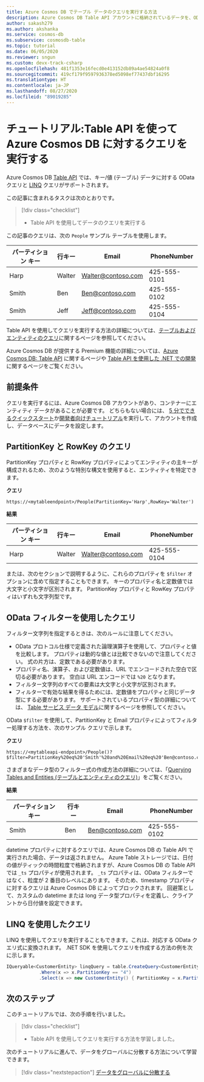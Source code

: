 ```yaml
---
title: Azure Cosmos DB でテーブル データのクエリを実行する方法
description: Azure Cosmos DB Table API アカウントに格納されているデータを、OData フィルターと LINQ クエリを使用して照会する方法について説明します。
author: sakash279
ms.author: akshanka
ms.service: cosmos-db
ms.subservice: cosmosdb-table
ms.topic: tutorial
ms.date: 06/05/2020
ms.reviewer: sngun
ms.custom: devx-track-csharp
ms.openlocfilehash: 481f1353e16fecd0e413152db89a4ae54824a0f8
ms.sourcegitcommit: 419cf179f9597936378ed5098ef77437dbf16295
ms.translationtype: HT
ms.contentlocale: ja-JP
ms.lasthandoff: 08/27/2020
ms.locfileid: "89019285"
---
```

# <a name="tutorial-query-azure-cosmos-db-by-using-the-table-api"></a>チュートリアル:Table API を使って Azure Cosmos DB に対するクエリを実行する

Azure Cosmos DB [Table API](table-introduction.md) では、キー/値 (テーブル) データに対する OData クエリと [LINQ](/rest/api/storageservices/fileservices/writing-linq-queries-against-the-table-service) クエリがサポートされます。  

この記事に含まれるタスクは次のとおりです。

> [!div class="checklist"]
> * Table API を使用してデータのクエリを実行する

この記事のクエリは、次の `People` サンプル テーブルを使用します。

| パーティション キー | 行キー | Email | PhoneNumber |
| --- | --- | --- | --- |
| Harp | Walter | Walter@contoso.com| 425-555-0101 |
| Smith | Ben | Ben@contoso.com| 425-555-0102 |
| Smith | Jeff | Jeff@contoso.com| 425-555-0104 |

Table API を使用してクエリを実行する方法の詳細については、[テーブルおよびエンティティのクエリ](/rest/api/storageservices/fileservices/querying-tables-and-entities)に関するページを参照してください。

Azure Cosmos DB が提供する Premium 機能の詳細については、[Azure Cosmos DB: Table API](table-introduction.md) に関するページや [Table API を使用した .NET での開発](tutorial-develop-table-dotnet.md)に関するページをご覧ください。

## <a name="prerequisites"></a>前提条件

クエリを実行するには、Azure Cosmos DB アカウントがあり、コンテナーにエンティティ データがあることが必要です。 どちらもない場合には、 [5 分でできるクイックスタート](create-table-dotnet.md)か[開発者向けチュートリアル](tutorial-develop-table-dotnet.md)を実行して、アカウントを作成し、データベースにデータを設定します。

## <a name="query-on-partitionkey-and-rowkey"></a>PartitionKey と RowKey のクエリ

PartitionKey プロパティと RowKey プロパティによってエンティティの主キーが構成されるため、次のような特別な構文を使用すると、エンティティを特定できます。

**クエリ**

```
https://<mytableendpoint>/People(PartitionKey='Harp',RowKey='Walter')  
```

**結果**

| パーティション キー | 行キー | Email | PhoneNumber |
| --- | --- | --- | --- |
| Harp | Walter | Walter@contoso.com| 425-555-0104 |

または、次のセクションで説明するように、これらのプロパティを `$filter` オプションに含めて指定することもできます。 キーのプロパティ名と定数値では大文字と小文字が区別されます。 PartitionKey プロパティと RowKey プロパティはいずれも文字列型です。

## <a name="query-by-using-an-odata-filter"></a>OData フィルターを使用したクエリ

フィルター文字列を指定するときは、次のルールに注意してください。

* OData プロトコル仕様で定義された論理演算子を使用して、プロパティと値を比較します。 プロパティは動的な値とは比較できないので注意してください。 式の片方は、定数である必要があります。
* プロパティ名、演算子、および定数値は、URL でエンコードされた空白で区切る必要があります。 空白は URL エンコードでは `%20` となります。
* フィルター文字列のすべての要素は大文字と小文字が区別されます。
* フィルターで有効な結果を得るためには、定数値をプロパティと同じデータ型にする必要があります。 サポートされているプロパティ型の詳細については、 [Table サービス データ モデル](/rest/api/storageservices/understanding-the-table-service-data-model)に関するページを参照してください。

OData `$filter` を使用して、PartitionKey と Email プロパティによってフィルター処理する方法を、次のサンプル クエリで示します。

**クエリ**

```
https://<mytableapi-endpoint>/People()?$filter=PartitionKey%20eq%20'Smith'%20and%20Email%20eq%20'Ben@contoso.com'
```

さまざまなデータ型のフィルター式の作成方法の詳細については、「[Querying Tables and Entities (テーブルとエンティティのクエリ)](/rest/api/storageservices/querying-tables-and-entities)」をご覧ください。

**結果**

| パーティション キー | 行キー | Email | PhoneNumber |
| --- | --- | --- | --- |
| Smith |Ben | Ben@contoso.com| 425-555-0102 |

datetime プロパティに対するクエリでは、Azure Cosmos DB の Table API で実行された場合、データは返されません。 Azure Table ストレージでは、日付の値がティックの時間粒度で格納されますが、Azure Cosmos DB の Table API では `_ts` プロパティが使用されます。 `_ts` プロパティは、OData フィルターではなく、粒度が 2 番目のレベルにあります。 そのため、timestamp プロパティに対するクエリは Azure Cosmos DB によってブロックされます。 回避策として、カスタムの datetime または long データ型プロパティを定義し、クライアントから日付値を設定できます。

## <a name="query-by-using-linq"></a>LINQ を使用したクエリ 
LINQ を使用してクエリを実行することもできます。これは、対応する OData クエリ式に変換されます。 .NET SDK を使用してクエリを作成する方法の例を次に示します。

```csharp
IQueryable<CustomerEntity> linqQuery = table.CreateQuery<CustomerEntity>()
            .Where(x => x.PartitionKey == "4")
            .Select(x => new CustomerEntity() { PartitionKey = x.PartitionKey, RowKey = x.RowKey, Email = x.Email });
```

## <a name="next-steps"></a>次のステップ

このチュートリアルでは、次の手順を行いました。

> [!div class="checklist"]
> * Table API を使用してクエリを実行する方法を学習しました。

次のチュートリアルに進んで、データをグローバルに分散する方法について学習できます。

> [!div class="nextstepaction"]
> [データをグローバルに分散する](tutorial-global-distribution-table.md)
